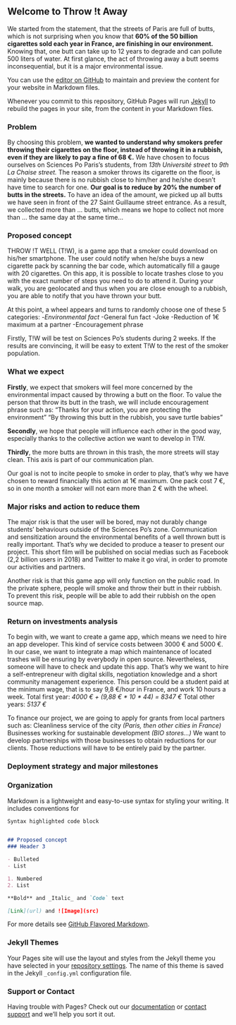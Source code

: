 ## Welcome to Throw !t Away

We started from the statement, that the streets of Paris are full of butts, which is not surprising when you know that **60% of the 50 billion cigarettes sold each year in France, are finishing in our environment.** Knowing that, one butt can take up to 12 years to degrade and can pollute 500 liters of water. At first glance, the act of throwing away a butt seems inconsequential, but it is a major environmental issue. 

You can use the [editor on GitHub](https://github.com/Throwi/Tiw.github.io/edit/master/README.md) to maintain and preview the content for your website in Markdown files.

Whenever you commit to this repository, GitHub Pages will run [Jekyll](https://jekyllrb.com/) to rebuild the pages in your site, from the content in your Markdown files.

### Problem

By choosing this problem, **we wanted to understand why smokers prefer throwing their cigarettes on the floor, instead of throwing it in a rubbish, even if they are likely to pay a fine of 68 €.**
We have chosen to focus ourselves on Sciences Po Paris’s students, from _13th Université street_ to _9th La Chaise street._ The reason a smoker throws its cigarette on the floor, is mainly because there is no rubbish close to him/her and he/she doesn’t have time to search for one. **Our goal is to reduce by 20% the number of butts in the streets.** To have an idea of the amount, we picked up all butts we have seen in front of the 27 Saint Guillaume street entrance. As a result, we collected more than … butts, which means we hope to collect not more than … the same day at the same time...

### Proposed concept 

THROW !T WELL (T!W), is a game app that a smoker could download on his/her smartphone. The user could notify when he/she buys a new cigarette pack by scanning the bar code, which automatically fill a gauge with 20 cigarettes. 
On this app, it is possible to locate trashes close to you with the exact number of steps you need to do to attend it. During your walk, you are geolocated and thus when you are close enough to a rubbish, you are able to notify that you have thrown your butt.

At this point, a wheel appears and turns to randomly choose one of these 5 categories:
-*Environmental fact*
-General fun fact
-Joke
-Reduction of 1€ maximum at a partner 
-Encouragement phrase

Firstly, T!W will be test on Sciences Po’s students during 2 weeks. If the results are convincing, it will be easy to extent T!W to the rest of the smoker population.

### What we expect 

**Firstly**, we expect that smokers will feel more concerned by the environmental impact caused by throwing a butt on the floor. To value the person that throw its butt in the trash, we will include encouragement phrase such as:
“Thanks for your action, you are protecting the environment”
“By throwing this butt in the rubbish, you save turtle babies”

**Secondly**, we hope that people will influence each other in the good way, especially thanks to the collective action we want to develop in T!W. 

**Thirdly**, the more butts are thrown in this trash, the more streets will stay clean. This axis is part of our communication plan. 

Our goal is not to incite people to smoke in order to play, that’s why we have chosen to reward financially this action at 1€ maximum. One pack cost 7 €, so in one month a smoker will not earn more than 2 € with the wheel.

### Major risks and action to reduce them


The major risk is that the user will be bored, may not durably change students’ behaviours outside of the Sciences Po’s zone. Communication and sensitization around the environmental benefits of a well thrown butt is really important. That’s why we decided to produce a teaser to present our project. This short film will be published on social medias such as Facebook (2,2 billion users in 2018) and Twitter to make it go viral, in order to promote our activities and partners. 
 
Another risk is that this game app will only function on the public road. In the private sphere, people will smoke and throw their butt in their rubbish. To prevent this risk, people will be able to add their rubbish on the open source map. 

### Return on investments analysis

To begin with, we want to create a game app, which means we need to hire an app developer. This kind of service costs between 3000 € and 5000 €. In our case, we want to integrate a map which maintenance of located trashes will be ensuring by everybody in open source.
Nevertheless, someone will have to check and update this app. That’s why we want to hire a self-entrepreneur with digital skills, negotiation knowledge and a short community management experience. This person could be a student paid at the minimum wage, that is to say 9,8 €/hour in France, and work 10 hours a week.
Total first year: _4000 € + (9,88 € * 10 * 44) = 8347 €_
Total other years: _5137 €_

To finance our project, we are going to apply for grants from local partners such as: 
Cleanliness service of the city _(Paris, then other cities in France)_
Businesses working for sustainable development _(BIO stores…)_
We want to develop partnerships with those businesses to obtain reductions for our clients. Those reductions will have to be entirely paid by the partner.

### Deployment strategy and major milestones

### Organization


Markdown is a lightweight and easy-to-use syntax for styling your writing. It includes conventions for

```markdown
Syntax highlighted code block


## Proposed concept
### Header 3

- Bulleted
- List

1. Numbered
2. List

**Bold** and _Italic_ and `Code` text

[Link](url) and ![Image](src)
```

For more details see [GitHub Flavored Markdown](https://guides.github.com/features/mastering-markdown/).

### Jekyll Themes

Your Pages site will use the layout and styles from the Jekyll theme you have selected in your [repository settings](https://github.com/Throwi/Tiw.github.io/settings). The name of this theme is saved in the Jekyll `_config.yml` configuration file.

### Support or Contact

Having trouble with Pages? Check out our [documentation](https://help.github.com/categories/github-pages-basics/) or [contact support](https://github.com/contact) and we’ll help you sort it out.
